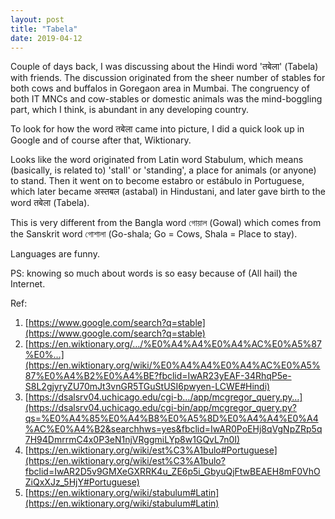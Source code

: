 ```yaml
---
layout: post
title: "Tabela"
date: 2019-04-12
---
```



Couple of days back, I was discussing about the Hindi word 'तबेला' (Tabela) with friends. The discussion originated from the sheer number of stables for both cows and buffalos in Goregaon area in Mumbai. The congruency of both IT MNCs and cow-stables or domestic animals was the mind-boggling part, which I think, is abundant in any developing country.

To look for how the word तबेला came into picture, I did a quick look up in Google and of course after that, Wiktionary.

Looks like the word originated from Latin word Stabulum, which means (basically, is related to) 'stall' or 'standing', a place for animals (or anyone) to stand. Then it went on to become estabro or estábulo in Portuguese, which later became अस्तबल (astabal) in Hindustani, and later gave birth to the word तबेला (Tabela).

This is very different from the Bangla word গোয়াল (Gowal) which comes from the Sanskrit word গোশালা (Go-shala; Go = Cows, Shala = Place to stay).

Languages are funny.

PS: knowing so much about words is so easy because of (All hail) the Internet.

Ref:
1. [https://www.google.com/search?q=stable](https://www.google.com/search?q=stable)
2. [https://en.wiktionary.org/…/%E0%A4%A4%E0%A4%AC%E0%A5%87%E0%…](https://en.wiktionary.org/wiki/%E0%A4%A4%E0%A4%AC%E0%A5%87%E0%A4%B2%E0%A4%BE?fbclid=IwAR23yEAF-34RhqP5e-S8L2gjyryZU70mJt3vnGR5TGuStUSI6pwyen-LCWE#Hindi)
3. [https://dsalsrv04.uchicago.edu/cgi-b…/app/mcgregor_query.py…](https://dsalsrv04.uchicago.edu/cgi-bin/app/mcgregor_query.py?qs=%E0%A4%85%E0%A4%B8%E0%A5%8D%E0%A4%A4%E0%A4%AC%E0%A4%B2&searchhws=yes&fbclid=IwAR0PoEHj8qVgNpZRp5q7H94DmrrmC4x0P3eN1njVRggmiLYp8w1GQvL7n0I)
4. [https://en.wiktionary.org/wiki/est%C3%A1bulo#Portuguese](https://en.wiktionary.org/wiki/est%C3%A1bulo?fbclid=IwAR2D5v9GMXeGXRRK4u_ZE6p5i_GbyuQjFtwBEAEH8mF0VhOZiQxXJz_5HjY#Portuguese)
5. [https://en.wiktionary.org/wiki/stabulum#Latin](https://en.wiktionary.org/wiki/stabulum#Latin)